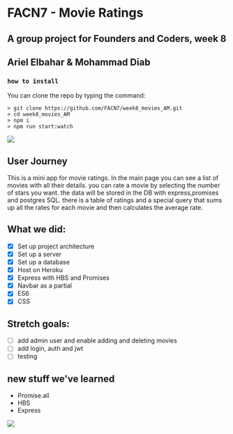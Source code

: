 
# FACN7 - Movie Ratings
## A group project for Founders and Coders, week 8
## Ariel Elbahar & Mohammad Diab


### `how to install`

You can clone the repo by typing the command:

```console
> git clone https://github.com/FACN7/week8_movies_AM.git
> cd week8_movies_AM
> npm i
> npm run start:watch 
```

![](https://media.giphy.com/media/lYZjoIy0UOEJa/giphy.gif)

## User Journey

This is a mini app for movie ratings.
In the main page you can see a list of movies with all their details.
you can rate a movie by selecting the number of stars you want.
the data will be stored in the DB with express,promises and postgres SQL.
there is a table of ratings and a special query that sums up all the rates for each movie
and then calculates the average rate.

## What we did:

- [x] Set up project architecture
- [x] Set up a server
- [x] Set up a database
- [x] Host on Heroku
- [x] Express with HBS and Promises
- [x] Navbar as a partial
- [x] ES6
- [x] CSS

## Stretch goals:

- [ ] add admin user and enable adding and deleting movies
- [ ] add login, auth and jwt
- [ ] testing

## new stuff we've learned

* Promise.all
* HBS 
* Express

![](https://media.giphy.com/media/3oKIPjzfv0sI2p7fDW/giphy.gif)


